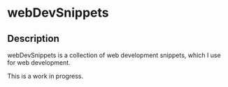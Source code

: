 webDevSnippets
===

Description
---
webDevSnippets is a collection of web development snippets, which I use for web development.

This is a work in progress.
